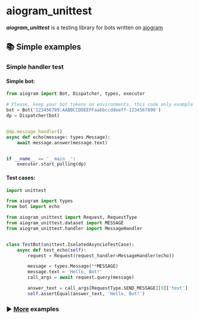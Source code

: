 # aiogram_unittest

***aiogram_unittest*** is a testing library for bots written on <a href="https://github.com/aiogram/aiogram">aiogram</a>

## 📚 Simple examples

### Simple handler test

#### Simple bot:

```python
from aiogram import Bot, Dispatcher, types, executor

# Please, keep your bot tokens on environments, this code only example
bot = Bot('123456789:AABBCCDDEEFFaabbccddeeff-1234567890')
dp = Dispatcher(bot)


@dp.message_handler()
async def echo(message: types.Message):
    await message.answer(message.text)


if __name__ == '__main__':
    executor.start_polling(dp)


```

#### Test cases:

```python
import unittest

from aiogram import types
from bot import echo

from aiogram_unittest import Request, RequestType
from aiogram_unittest.dataset import MESSAGE
from aiogram_unittest.handler import MessageHandler


class TestBot(unittest.IsolatedAsyncioTestCase):
    async def test_echo(self):
        request = Request(request_handler=MessageHandler(echo))

        message = types.Message(**MESSAGE)
        message.text = 'Hello, Bot!'
        call_args = await request.query(message)

        answer_text = call_args[RequestType.SEND_MESSAGE][0]['text']
        self.assertEqual(answer_text, 'Hello, Bot!')

```

### ▶️ <a href='https://OCCCAS/aiogram_unittest/examples'>More</a> examples

